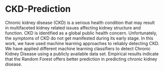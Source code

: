 # CKD-Prediction
Chronic kidney disease (CKD) is a serious health condition that may result in multifaceted kidney related issues affecting kidney structure and function. CKD is identified as a global public health concern. Unfortunately, the symptoms of CKD do not get manifested during its early stage. In this work, we have used machine learning approaches to reliably detecting CKD. We have applied different machine learning classifiers to detect Chronic Kidney Disease using a publicly available data set. Empirical results indicate that the Random Forest offers better prediction in predicting chronic kidney disease.
